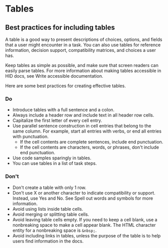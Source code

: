 # Tables

## Best practices for including tables

A table is a good way to present descriptions of choices, options, and fields that a user might encounter in a task. You can also use tables for reference information, decision support, compatibility matrices, and choices a user has.

Keep tables as simple as possible, and make sure that screen readers can easily parse tables. For more information about making tables accessible in HID docs, see Write accessible documentation.

Here are some best practices for creating effective tables.

### Do

- Introduce tables with a full sentence and a colon.
- Always include a header row and include text in all header row cells.
- Capitalize the first letter of every cell entry.
- Use parallel sentence construction in cell entries that belong to the same column. For example, start all entries with verbs, or end all entries with punctuation.
    - If the cell contents are complete sentences, include end punctuation.
    - If the cell contents are characters, words, or phrases, don't include end punctuation.
- Use code samples sparingly in tables.
- You can use tables in a list of task steps.

### Don't

- Don't create a table with only 1 row.
- Don't use X or another character to indicate compatibility or support. Instead, use Yes and No. See Spell out words and symbols for more information.
- Avoid using lists inside table cells.
- Avoid merging or splitting table cells.
- Avoid leaving table cells empty. If you need to keep a cell blank, use a nonbreaking space to make a cell appear blank. The HTML character entity for a nonbreaking space is `&nbsp;`.
- Avoid including links in tables, unless the purpose of the table is to help users find information in the docs.
